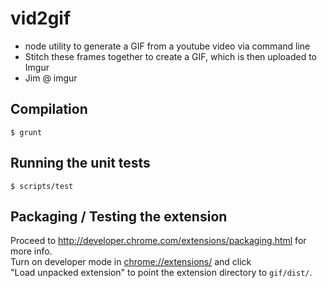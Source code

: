 vid2gif
=======

- node utility to generate a GIF from a youtube video via command line
- Stitch these frames together to create a GIF, which is then uploaded to Imgur
- Jim @ imgur

## Compilation
    
    $ grunt

## Running the unit tests

    $ scripts/test
    
## Packaging / Testing the extension

Proceed to http://developer.chrome.com/extensions/packaging.html for more info.  
Turn on developer mode in [chrome://extensions/](chrome://extensions/) and click  
"Load unpacked extension" to point the extension directory to `gif/dist/`.
